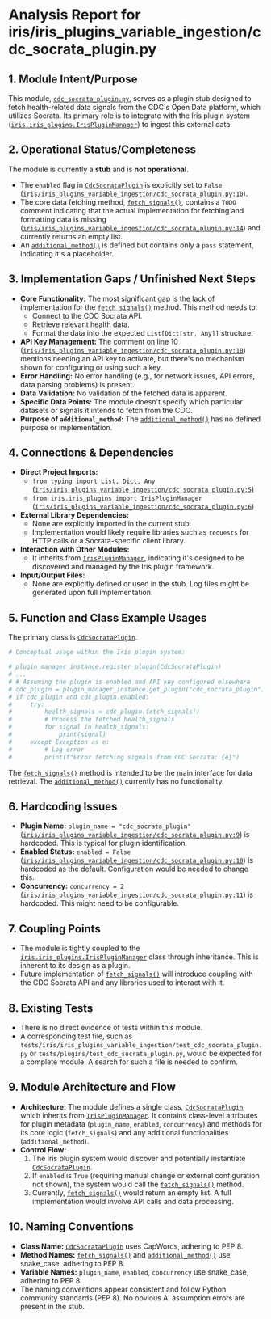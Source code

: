 # Analysis Report for iris/iris_plugins_variable_ingestion/cdc_socrata_plugin.py

## 1. Module Intent/Purpose

This module, [`cdc_socrata_plugin.py`](iris/iris_plugins_variable_ingestion/cdc_socrata_plugin.py:1), serves as a plugin stub designed to fetch health-related data signals from the CDC's Open Data platform, which utilizes Socrata. Its primary role is to integrate with the Iris plugin system ([`iris.iris_plugins.IrisPluginManager`](iris/iris_plugins.py:1)) to ingest this external data.

## 2. Operational Status/Completeness

The module is currently a **stub** and is **not operational**.
- The `enabled` flag in [`CdcSocrataPlugin`](iris/iris_plugins_variable_ingestion/cdc_socrata_plugin.py:8) is explicitly set to `False` ([`iris/iris_plugins_variable_ingestion/cdc_socrata_plugin.py:10`](iris/iris_plugins_variable_ingestion/cdc_socrata_plugin.py:10)).
- The core data fetching method, [`fetch_signals()`](iris/iris_plugins_variable_ingestion/cdc_socrata_plugin.py:13), contains a `TODO` comment indicating that the actual implementation for fetching and formatting data is missing ([`iris/iris_plugins_variable_ingestion/cdc_socrata_plugin.py:14`](iris/iris_plugins_variable_ingestion/cdc_socrata_plugin.py:14)) and currently returns an empty list.
- An [`additional_method()`](iris/iris_plugins_variable_ingestion/cdc_socrata_plugin.py:17) is defined but contains only a `pass` statement, indicating it's a placeholder.

## 3. Implementation Gaps / Unfinished Next Steps

- **Core Functionality:** The most significant gap is the lack of implementation for the [`fetch_signals()`](iris/iris_plugins_variable_ingestion/cdc_socrata_plugin.py:13) method. This method needs to:
    - Connect to the CDC Socrata API.
    - Retrieve relevant health data.
    - Format the data into the expected `List[Dict[str, Any]]` structure.
- **API Key Management:** The comment on line 10 ([`iris/iris_plugins_variable_ingestion/cdc_socrata_plugin.py:10`](iris/iris_plugins_variable_ingestion/cdc_socrata_plugin.py:10)) mentions needing an API key to activate, but there's no mechanism shown for configuring or using such a key.
- **Error Handling:** No error handling (e.g., for network issues, API errors, data parsing problems) is present.
- **Data Validation:** No validation of the fetched data is apparent.
- **Specific Data Points:** The module doesn't specify which particular datasets or signals it intends to fetch from the CDC.
- **Purpose of `additional_method`:** The [`additional_method()`](iris/iris_plugins_variable_ingestion/cdc_socrata_plugin.py:17) has no defined purpose or implementation.

## 4. Connections & Dependencies

- **Direct Project Imports:**
    - `from typing import List, Dict, Any` ([`iris/iris_plugins_variable_ingestion/cdc_socrata_plugin.py:5`](iris/iris_plugins_variable_ingestion/cdc_socrata_plugin.py:5))
    - `from iris.iris_plugins import IrisPluginManager` ([`iris/iris_plugins_variable_ingestion/cdc_socrata_plugin.py:6`](iris/iris_plugins_variable_ingestion/cdc_socrata_plugin.py:6))
- **External Library Dependencies:**
    - None are explicitly imported in the current stub.
    - Implementation would likely require libraries such as `requests` for HTTP calls or a Socrata-specific client library.
- **Interaction with Other Modules:**
    - It inherits from [`IrisPluginManager`](iris/iris_plugins.py:1), indicating it's designed to be discovered and managed by the Iris plugin framework.
- **Input/Output Files:**
    - None are explicitly defined or used in the stub. Log files might be generated upon full implementation.

## 5. Function and Class Example Usages

The primary class is [`CdcSocrataPlugin`](iris/iris_plugins_variable_ingestion/cdc_socrata_plugin.py:8).

```python
# Conceptual usage within the Iris plugin system:

# plugin_manager_instance.register_plugin(CdcSocrataPlugin)
# ...
# # Assuming the plugin is enabled and API key configured elsewhere
# cdc_plugin = plugin_manager_instance.get_plugin("cdc_socrata_plugin")
# if cdc_plugin and cdc_plugin.enabled:
#     try:
#         health_signals = cdc_plugin.fetch_signals()
#         # Process the fetched health_signals
#         for signal in health_signals:
#             print(signal)
#     except Exception as e:
#         # Log error
#         print(f"Error fetching signals from CDC Socrata: {e}")
```
The [`fetch_signals()`](iris/iris_plugins_variable_ingestion/cdc_socrata_plugin.py:13) method is intended to be the main interface for data retrieval. The [`additional_method()`](iris/iris_plugins_variable_ingestion/cdc_socrata_plugin.py:17) currently has no functionality.

## 6. Hardcoding Issues

- **Plugin Name:** `plugin_name = "cdc_socrata_plugin"` ([`iris/iris_plugins_variable_ingestion/cdc_socrata_plugin.py:9`](iris/iris_plugins_variable_ingestion/cdc_socrata_plugin.py:9)) is hardcoded. This is typical for plugin identification.
- **Enabled Status:** `enabled = False` ([`iris/iris_plugins_variable_ingestion/cdc_socrata_plugin.py:10`](iris/iris_plugins_variable_ingestion/cdc_socrata_plugin.py:10)) is hardcoded as the default. Configuration would be needed to change this.
- **Concurrency:** `concurrency = 2` ([`iris/iris_plugins_variable_ingestion/cdc_socrata_plugin.py:11`](iris/iris_plugins_variable_ingestion/cdc_socrata_plugin.py:11)) is hardcoded. This might need to be configurable.

## 7. Coupling Points

- The module is tightly coupled to the [`iris.iris_plugins.IrisPluginManager`](iris/iris_plugins.py:1) class through inheritance. This is inherent to its design as a plugin.
- Future implementation of [`fetch_signals()`](iris/iris_plugins_variable_ingestion/cdc_socrata_plugin.py:13) will introduce coupling with the CDC Socrata API and any libraries used to interact with it.

## 8. Existing Tests

- There is no direct evidence of tests within this module.
- A corresponding test file, such as `tests/iris/iris_plugins_variable_ingestion/test_cdc_socrata_plugin.py` or `tests/plugins/test_cdc_socrata_plugin.py`, would be expected for a complete module. A search for such a file is needed to confirm.

## 9. Module Architecture and Flow

- **Architecture:** The module defines a single class, [`CdcSocrataPlugin`](iris/iris_plugins_variable_ingestion/cdc_socrata_plugin.py:8), which inherits from [`IrisPluginManager`](iris/iris_plugins.py:1). It contains class-level attributes for plugin metadata (`plugin_name`, `enabled`, `concurrency`) and methods for its core logic (`fetch_signals`) and any additional functionalities (`additional_method`).
- **Control Flow:**
    1. The Iris plugin system would discover and potentially instantiate [`CdcSocrataPlugin`](iris/iris_plugins_variable_ingestion/cdc_socrata_plugin.py:8).
    2. If `enabled` is `True` (requiring manual change or external configuration not shown), the system would call the [`fetch_signals()`](iris/iris_plugins_variable_ingestion/cdc_socrata_plugin.py:13) method.
    3. Currently, [`fetch_signals()`](iris/iris_plugins_variable_ingestion/cdc_socrata_plugin.py:13) would return an empty list. A full implementation would involve API calls and data processing.

## 10. Naming Conventions

- **Class Name:** [`CdcSocrataPlugin`](iris/iris_plugins_variable_ingestion/cdc_socrata_plugin.py:8) uses CapWords, adhering to PEP 8.
- **Method Names:** [`fetch_signals()`](iris/iris_plugins_variable_ingestion/cdc_socrata_plugin.py:13) and [`additional_method()`](iris/iris_plugins_variable_ingestion/cdc_socrata_plugin.py:17) use snake_case, adhering to PEP 8.
- **Variable Names:** `plugin_name`, `enabled`, `concurrency` use snake_case, adhering to PEP 8.
- The naming conventions appear consistent and follow Python community standards (PEP 8). No obvious AI assumption errors are present in the stub.